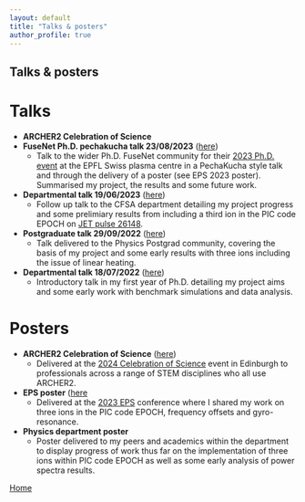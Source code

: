 ```yaml
---
layout: default
title: "Talks & posters"
author_profile: true
---
```


## Talks & posters


Talks
======
- **ARCHER2 Celebration of Science**
- **FuseNet Ph.D. pechakucha talk 23/08/2023** ([here](./assets/data/PechaKucha2023.pdf))
	- Talk to the wider Ph.D. FuseNet community for their [2023 Ph.D. event](https://indico.fusenet.eu/event/47/) at the EPFL Swiss plasma centre in a PechaKucha style talk and through the delivery of a poster (see EPS 2023 poster). Summarised my project, the results and some future work.
- **Departmental talk 19/06/2023** ([here](./assets/data/CFSA-Seminar-190623.pdf))
	- Follow up talk to the CFSA department detailing my project progress and some prelimiary results from including a third ion in the PIC code EPOCH on [JET pulse 26148](./assets/data/ICE_Cottrell_1993_Nucl_Fusion_33_1365.pdf).
- **Postgraduate talk 29/09/2022** ([here](./assets/data/PG-Seminar-290922.mp4))
	- Talk delivered to the Physics Postgrad community, covering the basis of my project and some early results with three ions including the issue of linear heating.
- **Departmental talk 18/07/2022** ([here](./assets/data/CFSA-Seminar-180722.mp4))
	- Introductory talk in my first year of Ph.D. detailing my project aims and some early work with benchmark simulations and data analysis.

Posters
======
- **ARCHER2 Celebration of Science** ([here](https://doi.org/10.5281/zenodo.10849452))
	- Delivered at the [2024 Celebration of Science](https://www.archer2.ac.uk/community/events/celebration-of-science-2024/) event in Edinburgh to professionals across a range of STEM disciplines who all use ARCHER2.
- **EPS poster** ([here](./assets/data/poster_EPS2023_210623.pdf)
	- Delivered at the [2023 EPS](https://epsplasma2023.eu) conference where I shared my work on three ions in the PIC code EPOCH, frequency offsets and gyro-resonance.
- **Physics department poster**
	- Poster delivered to my peers and academics within the department to display progress of work thus far on the implementation of three ions within PIC code EPOCH as well as some early analysis of power spectra results.


[Home](./)
